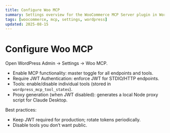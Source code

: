```yaml
---
title: Configure Woo MCP
summary: Settings overview for the WooCommerce MCP Server plugin in WordPress.
tags: [woocommerce, mcp, settings, wordpress]
updated: 2025-08-15
---
```


# Configure Woo MCP

Open WordPress Admin → Settings → Woo MCP.

- Enable MCP functionality: master toggle for all endpoints and tools.
- Require JWT Authentication: enforce JWT for STDIO/HTTP endpoints.
- Tools: enable/disable individual tools (stored in `wordpress_mcp_tool_states`).
- Proxy generation (when JWT disabled): generates a local Node proxy script for Claude Desktop.

Best practices:
- Keep JWT required for production; rotate tokens periodically.
- Disable tools you don’t want public.

<script type="application/ld+json">
{
  "@context":"https://schema.org",
  "@type":"TechArticle",
  "headline":"Configure WooCommerce MCP Server (Woo MCP)",
  "about":"WordPress settings for the WooCommerce MCP plugin",
  "dateModified":"2025-08-15",
  "mainEntityOfPage":{"@type":"WebPage","@id":"https://iosdevsk.github.io/woo-mcp/woocommerce-mcp-server/configure"}
}
</script>

